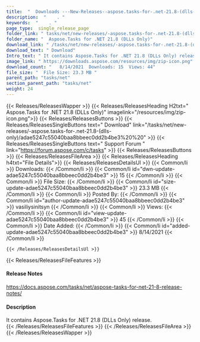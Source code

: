 ```yaml
---
title:  "  Downloads ---New-Releases--aspose.tasks-for-.net-21.8-(dlls-only) . " 
description:  "    . " 
keywords:  "    . " 
page_type:  single_release_page
folder_link: " tasks/net/new-releases/-aspose.tasks-for-.net-21.8-(dlls-only)/"
folder_name: "  Aspose.Tasks for .NET 21.8 (DLLs Only)"
download_link: " /tasks/net/new-releases/-aspose.tasks-for-.net-21.8-(dlls-only)/adae5247c55040baa8bbeec0dd2b4be3"
download_text: " Download"
Intro_text: " It contains Aspose.Tasks for .NET 21.8 (DLLs Only) release."
image_link: " https://downloads.aspose.com/resources/img/zip-icon.png"
download_count: "   8/14/2021  Downloads: 15  Views: 44"
file_size: "  File Size: 23.3 MB "
parent_path: "tasks/net"
section_parent_path: "tasks/net"
weight: 24 
---
```


{{< Releases/ReleasesWapper >}}
  {{< Releases/ReleasesHeading H2txt="  Aspose.Tasks for .NET 21.8 (DLLs Only)" imagelink="/resources/img/zip-icon.png">}}
  {{< Releases/ReleasesButtons >}}
    {{< Releases/ReleasesSingleButtons text=" Download" link="/tasks/net/new-releases/-aspose.tasks-for-.net-21.8-(dlls-only)/adae5247c55040baa8bbeec0dd2b4be3%20%20" >}}
    {{< Releases/ReleasesSingleButtons text=" Support Forum " link="https://forum.aspose.com/c/tasks" >}}
  {{< Releases/ReleasesButtons >}}
  {{< Releases/ReleasesFileArea >}}
    {{< Releases/ReleasesHeading h4txt="File Details">}}
    {{< Releases/ReleasesDetailsUl >}}
            {{< Common/li  >}} Downloads: {{< /Common/li >}} 
      {{< Common/li id="dwn-update-adae5247c55040baa8bbeec0dd2b4be3" >}} 15 {{< /Common/li >}} 
      {{< Common/li  >}} File Size: {{< /Common/li >}} 
      {{< Common/li id="size-update-adae5247c55040baa8bbeec0dd2b4be3" >}} 23.3 MB {{< /Common/li >}} 
      {{< Common/li  >}} Posted By: {{< /Common/li >}} 
      {{< Common/li id="author-update-adae5247c55040baa8bbeec0dd2b4be3" >}} vasiliysinitsyn {{< /Common/li >}} 
      {{< Common/li  >}} Views: {{< /Common/li >}} 
      {{< Common/li id="view-update-adae5247c55040baa8bbeec0dd2b4be3" >}} 45 {{< /Common/li >}} 
      {{< Common/li  >}} Date Added: {{< /Common/li >}} 
      {{< Common/li id="added-update-adae5247c55040baa8bbeec0dd2b4be3" >}} 8/14/2021 {{< /Common/li >}} 

    {{< /Releases/ReleasesDetailsUl >}}

  {{< Releases/ReleasesFileFeatures >}}
      <h4>Release Notes</h4><div><a href="https://docs.aspose.com/tasks/net/aspose-tasks-for-net-21-8-release-notes/">https://docs.aspose.com/tasks/net/aspose-tasks-for-net-21-8-release-notes/</a></div><h4>Description</h4><div class="HTMLDescription">It contains Aspose.Tasks for .NET 21.8 (DLLs Only) release.</div>
  {{< /Releases/ReleasesFileFeatures >}}
 {{< /Releases/ReleasesFileArea >}}
{{< /Releases/ReleasesWapper >}}


